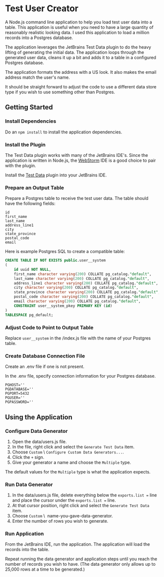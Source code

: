 # Test User Creator

A Node.js command line application to help you load test user data into a table. This application is useful when you need to have a large quantity of reasonably realistic looking data. I used this application to load a million records into a Postgres database.

The application leverages the JetBrains Test Data plugin to do the heavy lifting of generating the initial data. The application loops through the generated user data, cleans it up a bit and adds it to a table in a configured Postgres database.

The application formats the address with a US look. It also makes the email address match the user's name.

It should be straight forward to adjust the code to use a different data store type if you wish to use something other than Postgres.

## Getting Started

### Install Dependencies

Do an `npm install` to install the application dependencies.

### Install the Plugin

The Test Data plugin works with many of the JetBrains IDE's. Since the application is written in Node.js, the [WebStorm](https://www.jetbrains.com/webstorm/) IDE is a good choice to pair with the plugin.

Install the [Test Data](https://plugins.jetbrains.com/plugin/16873-test-data) plugin into your JetBrains IDE.

### Prepare an Output Table

Prepare a Postgres table to receive the test user data. The table should have the following fields:

```
id
first_name
last_name
address_line1
city
state_province
postal_code
email
```

Here is example Postgres SQL to create a compatible table:

```sql
CREATE TABLE IF NOT EXISTS public.user__system
(
    id uuid NOT NULL,
    first_name character varying(200) COLLATE pg_catalog."default",
    last_name character varying(200) COLLATE pg_catalog."default",
    address_line1 character varying(200) COLLATE pg_catalog."default",
    city character varying(200) COLLATE pg_catalog."default",
    state_province character varying(200) COLLATE pg_catalog."default",
    postal_code character varying(200) COLLATE pg_catalog."default",
    email character varying(200) COLLATE pg_catalog."default",
    CONSTRAINT user__system_pkey PRIMARY KEY (id)
)
TABLESPACE pg_default;
```

### Adjust Code to Point to Output Table

Replace `user__system` in the /index.js file with the name of your Postgres table.

### Create Database Connection File

Create an .env file if one is not present.

In the .env file, specify connection information for your Postgres database.

```
PGHOST=''
PGDATABASE=''
PGPORT=5432
PGUSER=''
PGPASSWORD=''
```

## Using the Application

### Configure Data Generator

1. Open the data/users.js file.
2. In the file, right click and select the `Generate Test Data` item.
3. Choose `Custom` \ `Configure Custom Data Generators...`.
4. Click the `+` sign.
5. Give your generator a name and choose the `Multiple` type.

The default values for the `Multiple` type is what the application expects.

### Run Data Generator

1. In the data/users.js file, delete everything below the `exports.list =` line and place the cursor under the `exports.list =` line.
2. At that cursor position, right click and select the `Generate Test Data` item.
3. Choose `Custom` \ &nbsp;name-you-gave-data-generator.
4. Enter the number of rows you wish to generate.

### Run Application

From the JetBrains IDE, run the application. The application will load the records into the table.

Repeat running the data generator and application steps until you reach the number of records you wish to have. (The data generator only allows up to 25,000 rows at a time to be generated.)
